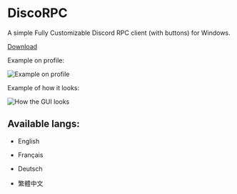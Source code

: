 # DiscoRPC
A simple Fully Customizable Discord RPC client (with buttons) for Windows.

[Download](https://github.com/ZaptoInc/DiscoRPC/releases)

Example on profile:

![](https://github.com/ZaptoInc/DiscoRPC/blob/main/demo/example_profile.png "Example on profile")

Example of how it looks:

![](https://github.com/ZaptoInc/DiscoRPC/blob/main/demo/example_GUI.png "How the GUI looks")

## Available langs:

* English

* Français

* Deutsch

* 繁體中文
